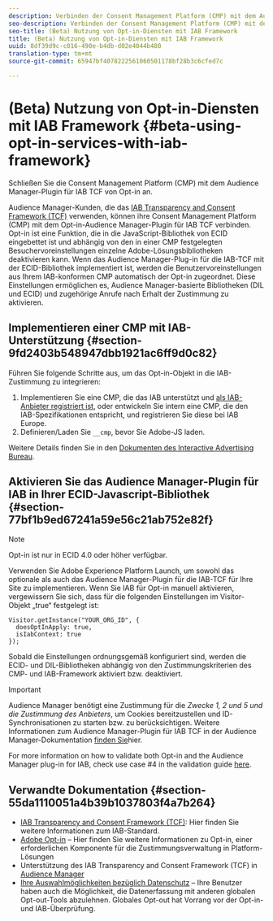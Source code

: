 ```yaml
---
description: Verbinden der Consent Management Platform (CMP) mit dem Audience Manager-Plugin der Opt-in-Funktion für das IAB Transparency and Consent Framework (TCF).
seo-description: Verbinden der Consent Management Platform (CMP) mit dem Audience Manager-Plugin für IAB Transparency and Consent Framework (TCF).
seo-title: (Beta) Nutzung von Opt-in-Diensten mit IAB Framework
title: (Beta) Nutzung von Opt-in-Diensten mit IAB Framework
uuid: 8df39d9c-c016-490e-b4db-d02e4044b480
translation-type: tm+mt
source-git-commit: 65947bf4078222561060501178bf28b3c6cfed7c

---
```



# (Beta) Nutzung von Opt-in-Diensten mit IAB Framework {#beta-using-opt-in-services-with-iab-framework}

Schließen Sie die Consent Management Platform (CMP) mit dem Audience Manager-Plugin für IAB TCF von Opt-in an.

Audience Manager-Kunden, die das [IAB Transparency and Consent Framework (TCF)](https://iabtechlab.com/standards/gdpr-transparency-and-consent-framework/) verwenden, können ihre Consent Management Platform (CMP) mit dem Opt-in-Audience Manager-Plugin für IAB TCF verbinden. Opt-in ist eine Funktion, die in die JavaScript-Bibliothek von ECID eingebettet ist und abhängig von den in einer CMP festgelegten Besuchervoreinstellungen einzelne Adobe-Lösungsbibliotheken deaktivieren kann. Wenn das Audience Manager-Plug-in für die IAB-TCF mit der ECID-Bibliothek implementiert ist, werden die Benutzervoreinstellungen aus Ihrem IAB-konformen CMP automatisch der Opt-in zugeordnet. Diese Einstellungen ermöglichen es, Audience Manager-basierte Bibliotheken (DIL und ECID) und zugehörige Anrufe nach Erhalt der Zustimmung zu aktivieren.

## Implementieren einer CMP mit IAB-Unterstützung {#section-9fd2403b548947dbb1921ac6ff9d0c82}

Führen Sie folgende Schritte aus, um das Opt-in-Objekt in die IAB-Zustimmung zu integrieren:

1. Implementieren Sie eine CMP, die das IAB unterstützt und [als IAB-Anbieter registriert ist](https://vendorlist.consensu.org/vendorlist.json), oder entwickeln Sie intern eine CMP, die den IAB-Spezifikationen entspricht, und registrieren Sie diese bei IAB Europe.
1. Definieren/Laden Sie `__cmp`, bevor Sie Adobe-JS laden.

Weitere Details finden Sie in den [Dokumenten des Interactive Advertising Bureau](https://github.com/InteractiveAdvertisingBureau/GDPR-Transparency-and-Consent-Framework/blob/master/v1.1%20Implementation%20Guidelines.md).

## Aktivieren Sie das Audience Manager-Plugin für IAB in Ihrer ECID-Javascript-Bibliothek {#section-77bf1b9ed67241a59e56c21ab752e82f}

>[!NOTE]
>
>Opt-in ist nur in ECID 4.0 oder höher verfügbar.

Verwenden Sie Adobe Experience Platform Launch, um sowohl das optionale als auch das Audience Manager-Plugin für die IAB-TCF für Ihre Site zu implementieren. Wenn Sie IAB für Opt-in manuell aktivieren, vergewissern Sie sich, dass für die folgenden Einstellungen im Visitor-Objekt „true“ festgelegt ist:

```
Visitor.getInstance("YOUR_ORG_ID", {  
  doesOptInApply: true,   
  isIabContext: true   
});
```

Sobald die Einstellungen ordnungsgemäß konfiguriert sind, werden die ECID- und DIL-Bibliotheken abhängig von den Zustimmungskriterien des CMP- und IAB-Framework aktiviert bzw. deaktiviert.

>[!IMPORTANT]
>
>Audience Manager benötigt eine Zustimmung für die *Zwecke 1, 2 und 5 und die Zustimmung des Anbieters*, um Cookies bereitzustellen und ID-Synchronisationen zu starten bzw. zu berücksichtigen. Weitere Informationen zum Audience Manager-Plugin für IAB TCF in der Audience Manager-Dokumentation [finden Sie](https://docs.adobe.com/help/en/audience-manager/user-guide/overview/gdpr/aam-iab-plugin.html)hier.

For more information on how to validate both Opt-in and the Audience Manager plug-in for IAB, check use case #4 in the validation guide [here](../../implementation-guides/opt-in-service/testing-optin-and-iab-plugin.md#section-ca5c6f92fbdf4fd29b4acb6b644efbd0).

## Verwandte Dokumentation {#section-55da1110051a4b39b1037803f4a7b264}

* [IAB Transparency and Consent Framework (TCF)](https://iabtechlab.com/standards/gdpr-transparency-and-consent-framework/): Hier finden Sie weitere Informationen zum IAB-Standard.
* [Adobe Opt-in](../../implementation-guides/opt-in-service/optin-overview.md#concept-f9b5db0d27a245fbadd3e19162319360) – Hier finden Sie weitere Informationen zu Opt-in, einer erforderlichen Komponente für die Zustimmungsverwaltung in Platform-Lösungen
* Unterstützung des IAB Transparency and Consent Framework (TCF) in [Audience Manager](https://marketing-beta.adobe.com/resources/help/aam/iab-support/aam-iab-support.html)
* [Ihre Auswahlmöglichkeiten bezüglich Datenschutz](https://www.adobe.com/privacy/opt-out.html#customeruse) – Ihre Benutzer haben auch die Möglichkeit, die Datenerfassung mit anderen globalen Opt-out-Tools abzulehnen. Globales Opt-out hat Vorrang vor der Opt-in- und IAB-Überprüfung.

